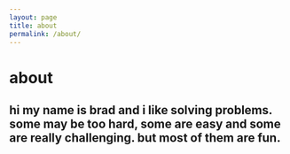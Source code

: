 ```yaml
---
layout: page
title: about
permalink: /about/
---
```


# about

## hi my name is brad and i like solving problems. some may be too hard, some are easy and some are really challenging. but most of them are fun.
